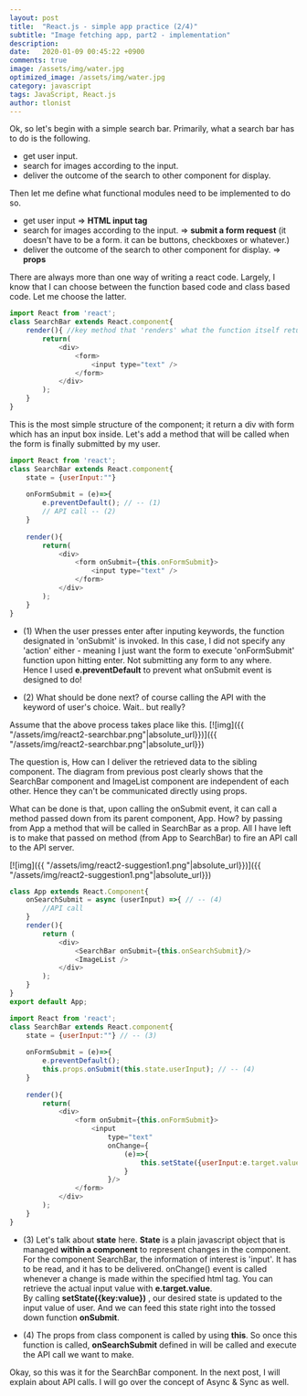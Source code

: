 ```yaml
---
layout: post
title:  "React.js - simple app practice (2/4)"
subtitle: "Image fetching app, part2 - implementation"
description:
date:   2020-01-09 00:45:22 +0900
comments: true
image: /assets/img/water.jpg
optimized_image: /assets/img/water.jpg
category: javascript
tags: JavaScript, React.js
author: tlonist
---
```


Ok, so let's begin with a simple search bar. 
Primarily, what a search bar has to do is the following.

- get user input.
- search for images according to the input.
- deliver the outcome of the search to other component for display.

Then let me define what functional modules need to be implemented to do so.

- get user input => **HTML input tag**
- search for images according to the input. => **submit a form request** (it doesn't have to be a form. it can be buttons, checkboxes or whatever.) 
- deliver the outcome of the search to other component for display. => **props**



There are always more than one way of writing a react code. Largely, I know that I can choose between the function based code and class based code. Let me choose the latter.

```javascript
import React from 'react';
class SearchBar extends React.component{
    render(){ //key method that 'renders' what the function itself returns
        return(
            <div>
                <form>
                    <input type="text" />
                </form>
            </div>
        );
    }
}
```

This is the most simple structure of the component; it return a div with form which has an input box inside.
Let's add a method that will be called when the form is finally submitted by my user.

```javascript
import React from 'react';
class SearchBar extends React.component{
    state = {userInput:""}
    
    onFormSubmit = (e)=>{
        e.preventDefault(); // -- (1)
        // API call -- (2)
    }
    
    render(){ 
        return( 
            <div>
                <form onSubmit={this.onFormSubmit}> 
                    <input type="text" />
                </form>
            </div>
        );
    }
}
```
- (1) When the user presses enter after inputing keywords, the function designated in 'onSubmit' is invoked.
      In this case, I did not specify any 'action' either - meaning I just want the form to execute 'onFormSubmit' function upon hitting enter. Not submitting any form to any where. Hence I used **e.preventDefault** to prevent what onSubmit event is designed to do!

- (2) What should be done next? of course calling the API with the keyword of user's choice. Wait.. but really?

Assume that the above process takes place like this.
[![img]({{ "/assets/img/react2-searchbar.png"|absolute_url}})]({{ "/assets/img/react2-searchbar.png"|absolute_url}})

The question is, How can I deliver the retrieved data to the sibling component. The diagram from previous post clearly shows that the SearchBar component and ImageList component are independent of each other. Hence they can't be communicated directly using props.

What can be done is that, upon calling the onSubmit event, it can call a method passed down from its parent component, App. How? by passing from App a method that will be called in SearchBar as a prop. All I have left is to make that passed on method (from App to SearchBar) to fire an API call to the API server.

[![img]({{ "/assets/img/react2-suggestion1.png"|absolute_url}})]({{ "/assets/img/react2-suggestion1.png"|absolute_url}})


```javascript
class App extends React.Component{
    onSearchSubmit = async (userInput) =>{ // -- (4)
        //API call
    }
    render(){
        return (
            <div>
                <SearchBar onSubmit={this.onSearchSubmit}/> 
                <ImageList />
            </div>
        );
    }
}
export default App;

import React from 'react';
class SearchBar extends React.component{
    state = {userInput:""} // -- (3)
    
    onFormSubmit = (e)=>{
        e.preventDefault(); 
        this.props.onSubmit(this.state.userInput); // -- (4)
    }
    
    render(){ 
        return( 
            <div>
                <form onSubmit={this.onFormSubmit}> 
                    <input 
                        type="text" 
                        onChange={
                            (e)=>{
                                this.setState({userInput:e.target.value}) // -- (3)
                            }
                        }/> 
                </form>
            </div>
        );
    }
}
```


- (3) Let's talk about **state** here. **State** is a plain javascript object that is managed **within a component** to represent changes in the component.
      <br>
      For the component SearchBar, the information of interest is 'input'. It has to be read, and it has to be delivered.
      onChange() event is called whenever a change is made within the specified html tag. You can retrieve the actual input value with **e.target.value**.
      <br>
      By calling **setState({key:value})** , our desired state is updated to the input value of user. And we can feed this state right into the tossed down function **onSubmit**.

- (4) The props from class component is called by using **this**. So once this function is called, **onSearchSubmit** defined        in <App /> will be called and execute the API call we want to make. 

Okay, so this was it for the SearchBar component. In the next post, I will explain about API calls. I will go over the concept of Async & Sync as well. 